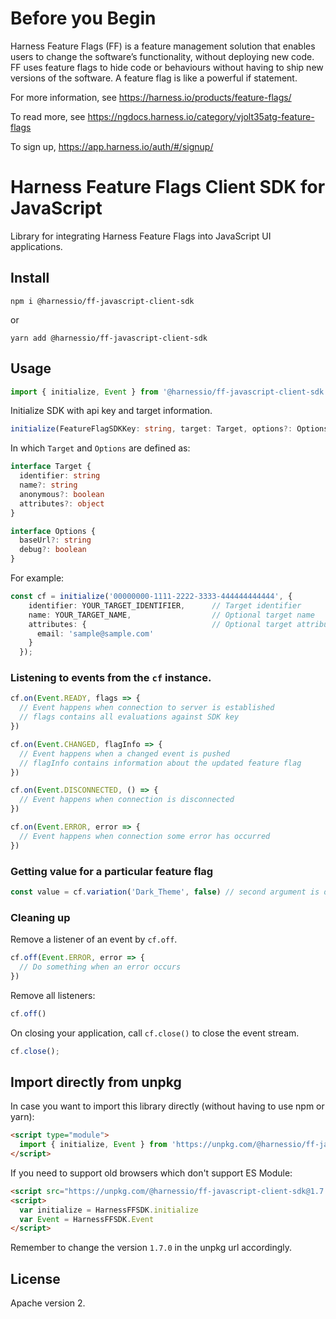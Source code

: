# Before you Begin
Harness Feature Flags (FF) is a feature management solution that enables users to change the software’s functionality, without deploying new code. FF uses feature flags to hide code or behaviours without having to ship new versions of the software. A feature flag is like a powerful if statement.

For more information, see https://harness.io/products/feature-flags/

To read more, see https://ngdocs.harness.io/category/vjolt35atg-feature-flags

To sign up, https://app.harness.io/auth/#/signup/


# Harness Feature Flags Client SDK for JavaScript

Library for integrating Harness Feature Flags into JavaScript UI applications.

## Install

```shell
npm i @harnessio/ff-javascript-client-sdk
```

or

```shell
yarn add @harnessio/ff-javascript-client-sdk
```

## Usage

```typescript
import { initialize, Event } from '@harnessio/ff-javascript-client-sdk'
```

Initialize SDK with api key and target information.

```typescript
initialize(FeatureFlagSDKKey: string, target: Target, options?: Options)
```

In which `Target` and `Options` are defined as:

```typescript
interface Target {
  identifier: string
  name?: string
  anonymous?: boolean
  attributes?: object
}

interface Options {
  baseUrl?: string
  debug?: boolean
}
```

For example:

```typescript
const cf = initialize('00000000-1111-2222-3333-444444444444', {
    identifier: YOUR_TARGET_IDENTIFIER,      // Target identifier
    name: YOUR_TARGET_NAME,                  // Optional target name
    attributes: {                            // Optional target attributes
      email: 'sample@sample.com'
    }
  });
```

### Listening to events from the `cf` instance.

```typescript
cf.on(Event.READY, flags => {
  // Event happens when connection to server is established
  // flags contains all evaluations against SDK key
})

cf.on(Event.CHANGED, flagInfo => {
  // Event happens when a changed event is pushed
  // flagInfo contains information about the updated feature flag
})

cf.on(Event.DISCONNECTED, () => {
  // Event happens when connection is disconnected
})

cf.on(Event.ERROR, error => {
  // Event happens when connection some error has occurred
})
```

### Getting value for a particular feature flag

```typescript
const value = cf.variation('Dark_Theme', false) // second argument is default value when variation does not exist
```

### Cleaning up

Remove a listener of an event by `cf.off`.

```typescript
cf.off(Event.ERROR, error => {
  // Do something when an error occurs
})
```

Remove all listeners:

```typescript
cf.off()
```

On closing your application, call `cf.close()` to close the event stream.

```typescript
cf.close();
```

## Import directly from unpkg

In case you want to import this library directly (without having to use npm or yarn):

```html
<script type="module">
  import { initialize, Event } from 'https://unpkg.com/@harnessio/ff-javascript-client-sdk@1.7.0/dist/sdk.client.js'
</script>
```

If you need to support old browsers which don't support ES Module:

```html
<script src="https://unpkg.com/@harnessio/ff-javascript-client-sdk@1.7.0/dist/sdk.client.js"></script>
<script>
  var initialize = HarnessFFSDK.initialize
  var Event = HarnessFFSDK.Event
</script>
```

Remember to change the version `1.7.0` in the unpkg url accordingly.

## License

Apache version 2.
